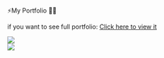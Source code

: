 ⚡My Portfolio :man_technologist:


if you want to see full portfolio:
[Click here to view it](https://vivolscute.github.io/)


<img src="https://github-readme-stats.vercel.app/api/top-langs/?username=vivolscute&hide_title=true&layout=compact&show_icons=true&title_color=ffffff&icon_color=34abeb&text_color=daf7dc&bg_color=002b36" /><br>
<img src="https://github-readme-stats.vercel.app/api?username=vivolscute&&show_icons=true&title_color=ffffff&icon_color=bb2acf&text_color=daf7dc&bg_color=151515">
